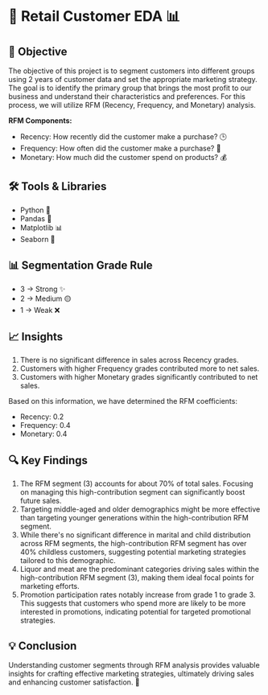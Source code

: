 # 🛒 Retail Customer EDA 📊

## 🎯 Objective
The objective of this project is to segment customers into different groups using 2 years of customer data and set the appropriate marketing strategy. The goal is to identify the primary group that brings the most profit to our business and understand their characteristics and preferences. For this process, we will utilize RFM (Recency, Frequency, and Monetary) analysis.

**RFM Components:**
- Recency: How recently did the customer make a purchase? 🕒
- Frequency: How often did the customer make a purchase? 🔄
- Monetary: How much did the customer spend on products? 💰

## 🛠️ Tools & Libraries
- Python 🐍
- Pandas 🐼
- Matplotlib 📊
- Seaborn 🌊

## 📊 Segmentation Grade Rule
- 3 -> Strong ✨
- 2 -> Medium 🟡
- 1 -> Weak ❌

## 📈 Insights
1. There is no significant difference in sales across Recency grades.
2. Customers with higher Frequency grades contributed more to net sales.
3. Customers with higher Monetary grades significantly contributed to net sales.

Based on this information, we have determined the RFM coefficients:
- Recency: 0.2
- Frequency: 0.4
- Monetary: 0.4

## 🔍 Key Findings
1. The RFM segment (3) accounts for about 70% of total sales. Focusing on managing this high-contribution segment can significantly boost future sales.
2. Targeting middle-aged and older demographics might be more effective than targeting younger generations within the high-contribution RFM segment.
3. While there's no significant difference in marital and child distribution across RFM segments, the high-contribution RFM segment has over 40% childless customers, suggesting potential marketing strategies tailored to this demographic.
4. Liquor and meat are the predominant categories driving sales within the high-contribution RFM segment (3), making them ideal focal points for marketing efforts.
5. Promotion participation rates notably increase from grade 1 to grade 3. This suggests that customers who spend more are likely to be more interested in promotions, indicating potential for targeted promotional strategies.

## 💡 Conclusion
Understanding customer segments through RFM analysis provides valuable insights for crafting effective marketing strategies, ultimately driving sales and enhancing customer satisfaction. 🚀
